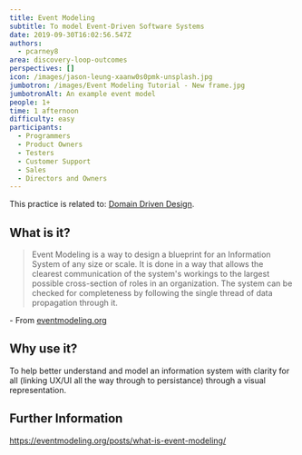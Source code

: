 ```yaml
---
title: Event Modeling
subtitle: To model Event-Driven Software Systems
date: 2019-09-30T16:02:56.547Z
authors:
  - pcarney8
area: discovery-loop-outcomes
perspectives: []
icon: /images/jason-leung-xaanw0s0pmk-unsplash.jpg
jumbotron: /images/Event Modeling Tutorial - New frame.jpg
jumbotronAlt: An example event model
people: 1+
time: 1 afternoon
difficulty: easy
participants:
  - Programmers
  - Product Owners
  - Testers
  - Customer Support
  - Sales
  - Directors and Owners
---
```

This practice is related to: [Domain Driven Design](https://openpracticelibrary.com/perspective/domain-driven-design/).

## What is it?

> Event Modeling is a way to design a blueprint for an Information System of any size or scale. It is done in a way that allows the clearest communication of the system's workings to the largest possible cross-section of roles in an organization. The system can be checked for completeness by following the single thread of data propagation through it.

\- From [eventmodeling.org](https://eventmodeling.org/)

## Why use it?

To help better understand and model an information system with clarity for all (linking UX/UI all the way through to persistance) through a visual representation. 

## Further Information

<https://eventmodeling.org/posts/what-is-event-modeling/>
